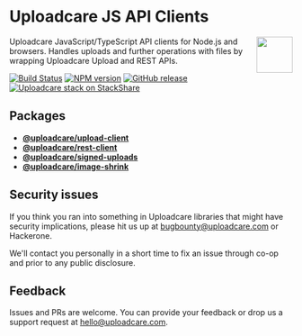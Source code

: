 # Uploadcare JS API Clients

<a href="https://uploadcare.com/?utm_source=github&utm_campaign=uploadcare-js-api-clients">
    <img align="right" width="64" height="64"
      src="https://ucarecdn.com/edfdf045-34c0-4087-bbdd-e3834921f890/userpiccircletransparent.svg"
      alt="">
</a>

Uploadcare JavaScript/TypeScript API clients for Node.js and browsers. Handles uploads and further operations with files by wrapping Uploadcare Upload and REST APIs.

[![Build Status][badge-build]][build-url]
[![NPM version][npm-img]][npm-url]
[![GitHub release][badge-release-img]][badge-release-url]&nbsp;
[![Uploadcare stack on StackShare][badge-stack-img]][badge-stack-url]

## Packages

* [**@uploadcare/upload-client**](./packages/upload-client/README.md)
* [**@uploadcare/rest-client**](./packages/rest-client/README.md)
* [**@uploadcare/signed-uploads**](./packages/signed-uploads/README.md)
* [**@uploadcare/image-shrink**](./packages/image-shrink/README.md)

## Security issues

If you think you ran into something in Uploadcare libraries that might have
security implications, please hit us up at
[bugbounty@uploadcare.com][uc-email-bounty] or Hackerone.

We'll contact you personally in a short time to fix an issue through co-op and
prior to any public disclosure.

## Feedback

Issues and PRs are welcome. You can provide your feedback or drop us a support
request at [hello@uploadcare.com][uc-email-hello].

[uc-email-bounty]: mailto:bugbounty@uploadcare.com
[uc-email-hello]: mailto:hello@uploadcare.com
[github-releases]: https://github.com/uploadcare/uploadcare-js-api-clients/releases
[github-branch-release]: https://github.com/uploadcare/uploadcare-js-api-clients/tree/release
[github-contributors]: https://github.com/uploadcare/uploadcare-js-api-clients/graphs/contributors
[badge-stack-img]: https://img.shields.io/badge/tech-stack-0690fa.svg?style=flat
[badge-stack-url]: https://stackshare.io/uploadcare/stacks/
[badge-release-img]: https://img.shields.io/github/release/uploadcare/uploadcare-js-api-clients.svg
[badge-release-url]: https://github.com/uploadcare/uploadcare-js-api-clients/releases
[npm-img]: http://img.shields.io/npm/v/@uploadcare/upload-client.svg
[npm-url]: https://www.npmjs.org/package/@uploadcare/upload-client
[badge-build]: https://github.com/uploadcare/uploadcare-js-api-clients/actions/workflows/checks.yml/badge.svg
[build-url]: https://github.com/uploadcare/uploadcare-js-api-clients/actions/workflows/checks.yml
[uc-docs-upload-api]: https://uploadcare.com/docs/api_reference/upload/?utm_source=github&utm_campaign=uploadcare-js-api-clients
[uc-docs-metadata]: https://uploadcare.com/api-refs/rest-api/v0.7.0/#tag/File-Metadata
